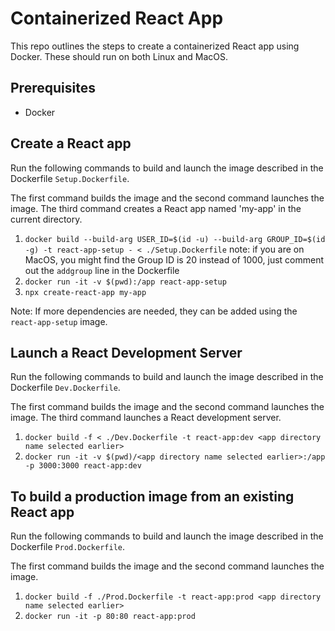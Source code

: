 # Containerized React App
This repo outlines the steps to create a containerized React app using Docker.
These should run on both Linux and MacOS.

## Prerequisites
- Docker

## Create a React app
Run the following commands to build and launch the image described in the Dockerfile `Setup.Dockerfile`.

The first command builds the image and the second command launches the image. The third command creates a React app named 'my-app' in the current directory.

1. `docker build --build-arg USER_ID=$(id -u) --build-arg GROUP_ID=$(id -g) -t react-app-setup - < ./Setup.Dockerfile` note: if you are on MacOS, you might find the Group ID is 20 instead of 1000, just comment out the `addgroup` line in the Dockerfile
2. `docker run -it -v $(pwd):/app react-app-setup`
3. `npx create-react-app my-app`

Note: If more dependencies are needed, they can be added using the `react-app-setup` image.

## Launch a React Development Server
Run the following commands to build and launch the image described in the Dockerfile `Dev.Dockerfile`.

The first command builds the image and the second command launches the image. The third command launches a React development server.

1. `docker build -f < ./Dev.Dockerfile -t react-app:dev <app directory name selected earlier>`
2. `docker run -it -v $(pwd)/<app directory name selected earlier>:/app -p 3000:3000 react-app:dev`

## To build a production image from an existing React app
Run the following commands to build and launch the image described in the Dockerfile `Prod.Dockerfile`.

The first command builds the image and the second command launches the image.

1. `docker build -f ./Prod.Dockerfile -t react-app:prod <app directory name selected earlier>`
2. `docker run -it -p 80:80 react-app:prod`

